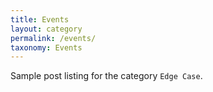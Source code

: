 ```yaml
---
title: Events
layout: category
permalink: /events/
taxonomy: Events
---
```


Sample post listing for the category `Edge Case`.
